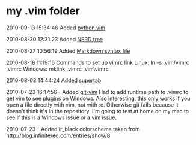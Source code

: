 my .vim folder
==============
2010-09-13 15:34:46 Added [python.vim](http://www.vim.org/scripts/script.php?script_id=790)

2010-08-30 12:31:23 Added [NERD tree](http://www.vim.org/scripts/script.php?script_id=1658)

2010-08-27 10:56:19 Added [Markdown syntax file](http://github.com/plasticboy/vim-markdown.git)


2010-08-18 11:19:16 Commands to set up vimrc link
Linux:
  ln -s .vim/vimrc .vimrc
Windows:
  mklink .vimrc .vim\vimrc

2010-08-03 14:44:24 Added [supertab](http://www.vim.org/scripts/script.php?script_id=1643)

2010-07-23 16:17:56 - Added [git-vim](http://github.com/motemen/git-vim)  Had to add runtime path to .vimrc to get vim to see plugins on Windows.  Also interesting, this only works if you open a file directly with vim, not with :e.  Otherwise git fails because it doesn't think it's in the repository.  I'm going to test at home on my mac to see if this is a Windows issue or a vim issue.


2010-07-23 - Added ir_black colorscheme taken from http://blog.infinitered.com/entries/show/8

